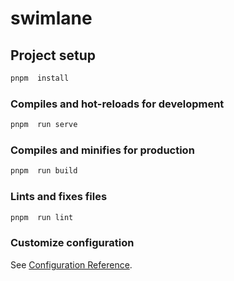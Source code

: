 # swimlane

## Project setup

```js
pnpm  install
```

### Compiles and hot-reloads for development

```js
pnpm  run serve
```

### Compiles and minifies for production

```js
pnpm  run build
```

### Lints and fixes files

```js
pnpm  run lint
```

### Customize configuration

See [Configuration Reference](https://cli.vuejs.org/config/).
